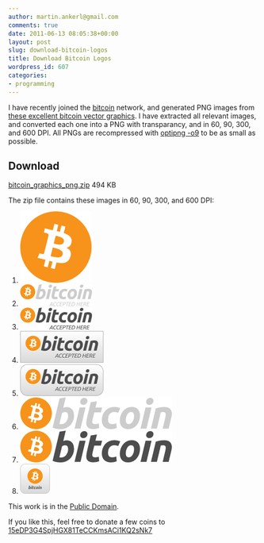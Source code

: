 ```yaml
---
author: martin.ankerl@gmail.com
comments: true
date: 2011-06-13 08:05:38+00:00
layout: post
slug: download-bitcoin-logos
title: Download Bitcoin Logos
wordpress_id: 607
categories:
- programming
---
```


I have recently joined the [bitcoin](http://bitcoin.org/) network, and generated PNG images from [these excellent bitcoin vector graphics](http://forum.bitcoin.org/?topic=1756.0). I have extracted all relevant images, and converted each one into a PNG with transparancy, and in 60, 90, 300, and 600 DPI. All PNGs are recompressed with [optipng -o9](http://optipng.sourceforge.net/) to be as small as possible.

## Download 

[bitcoin_graphics_png.zip](/files/2011/06/bitcoin_graphics_png.zip) 494 KB

The zip file contains these images in 60, 90, 300, and 600 DPI:


1. ![](/img/2011/06/bitcoin_144x144.png)
1. ![](/img/2011/06/bitcoin_accept_bright_145x44.png)
1. ![](/img/2011/06/bitcoin_accept_dark_145x44.png)
1. ![](/img/2011/06/bitcoin_accept_rect_button_168x64.png)
1. ![](/img/2011/06/bitcoin_accept_round_button_168x64.png)
1. ![](/img/2011/06/bitcoin_bright_306x64.png)
1. ![](/img/2011/06/bitcoin_dark_306x64.png)
1. ![](/img/2011/06/bitcoin-box-60x60.png) 


This work is in the [Public Domain](http://creativecommons.org/licenses/publicdomain/).

If you like this, feel free to donate a few coins to [15eDP3G4SpjHGX81TeCCKmsACi1KQ2sNk7 ](http://blockexplorer.com/address/15eDP3G4SpjHGX81TeCCKmsACi1KQ2sNk7)

